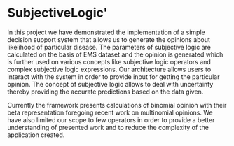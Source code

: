 # SubjectiveLogic'
In this project we have demonstrated the implementation of a simple decision support system that allows us to generate the opinions about likelihood of particular disease. The parameters of subjective logic are calculated on the basis of EMS dataset and the opinion is generated which is further used on various concepts like subjective logic operators and complex subjective logic expressions. Our architecture allows users to interact with the system in order to provide input for getting the particular opinion. The concept of subjective logic allows to deal with uncertainty thereby providing the accurate predictions based on the data given.

Currently the framework presents calculations of binomial opinion with their beta representation foregoing recent work on multinomial opinions. We have also limited our scope to few operators in order to provide a better understanding of presented work and to reduce the complexity of the application created.
